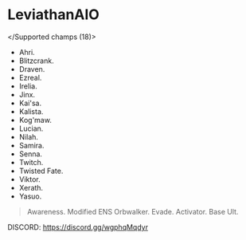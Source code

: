 # LeviathanAIO

</Supported champs (18)>
  - Ahri.
  - Blitzcrank.
  - Draven.
  - Ezreal.
  - Irelia.
  - Jinx.
  - Kai'sa.
  - Kalista.
  - Kog'maw.
  - Lucian.
  - Nilah.
  - Samira.
  - Senna.
  - Twitch.
  - Twisted Fate.
  - Viktor.
  - Xerath.
  - Yasuo.

> Awareness.
> Modified ENS Orbwalker.
> Evade.
> Activator.
> Base Ult.

DISCORD: https://discord.gg/wgphqMqdyr
